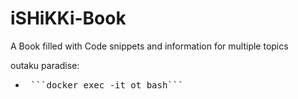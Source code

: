 # iSHiKKi-Book
A Book filled with Code snippets and information for multiple topics



outaku paradise:
- <pre lang="markdown"> ```docker exec -it ot bash``` </pre>
